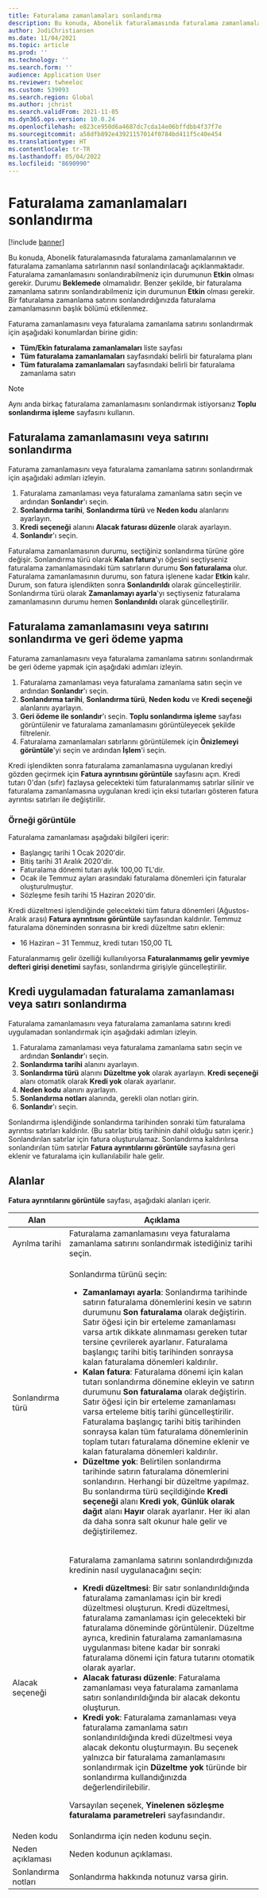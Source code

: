 ```yaml
---
title: Faturalama zamanlamaları sonlandırma
description: Bu konuda, Abonelik faturalamasında faturalama zamanlamalarının ve faturalama zamanlama satırlarının nasıl sonlandırılacağı açıklanmaktadır.
author: JodiChristiansen
ms.date: 11/04/2021
ms.topic: article
ms.prod: ''
ms.technology: ''
ms.search.form: ''
audience: Application User
ms.reviewer: twheeloc
ms.custom: 539093
ms.search.region: Global
ms.author: jchrist
ms.search.validFrom: 2021-11-05
ms.dyn365.ops.version: 10.0.24
ms.openlocfilehash: e823ce950d6a4687dc7cda14e06bffdbb4f37f7e
ms.sourcegitcommit: a58dfb892e43921157014f0784bd411f5c40e454
ms.translationtype: HT
ms.contentlocale: tr-TR
ms.lasthandoff: 05/04/2022
ms.locfileid: "8690990"
---
```

# <a name="terminate-billing-schedules"></a>Faturalama zamanlamaları sonlandırma

[!include [banner](../includes/banner.md)]

Bu konuda, Abonelik faturalamasında faturalama zamanlamalarının ve faturalama zamanlama satırlarının nasıl sonlandırılacağı açıklanmaktadır. Faturalama zamanlamasını sonlandırabilmeniz için durumunun **Etkin** olması gerekir. Durumu **Beklemede** olmamalıdır. Benzer şekilde, bir faturalama zamanlama satırını sonlandırabilmeniz için durumunun **Etkin** olması gerekir. Bir faturalama zamanlama satırını sonlandırdığınızda faturalama zamanlamasının başlık bölümü etkilenmez.

Faturama zamanlamasını veya faturalama zamanlama satırını sonlandırmak için aşağıdaki konumlardan birine gidin:

- **Tüm/Ekin faturalama zamanlamaları** liste sayfası
- **Tüm faturalama zamanlamaları** sayfasındaki belirli bir faturalama planı
- **Tüm faturalama zamanlamaları** sayfasındaki belirli bir faturalama zamanlama satırı

> [!NOTE]
> Aynı anda birkaç faturalama zamanlamasını sonlandırmak istiyorsanız **Toplu sonlandırma işleme** sayfasını kullanın.

## <a name="terminate-a-billing-schedule-or-line"></a>Faturalama zamanlamasını veya satırını sonlandırma

Faturama zamanlamasını veya faturalama zamanlama satırını sonlandırmak için aşağıdaki adımları izleyin.

1. Faturalama zamanlaması veya faturalama zamanlama satırı seçin ve ardından **Sonlandır**'ı seçin. 
2. **Sonlandırma tarihi**, **Sonlandırma türü** ve **Neden kodu** alanlarını ayarlayın.
3. **Kredi seçeneği** alanını **Alacak faturası düzenle** olarak ayarlayın.
4. **Sonlandır**'ı seçin.

Faturalama zamanlamasının durumu, seçtiğiniz sonlandırma türüne göre değişir. Sonlandırma türü olarak **Kalan fatura**'yı öğesini seçtiyseniz faturalama zamanlamasındaki tüm satırların durumu **Son faturalama** olur. Faturalama zamanlamasının durumu, son fatura işlenene kadar **Etkin** kalır. Durum, son fatura işlendikten sonra **Sonlandırıldı** olarak güncelleştirilir. Sonlandırma türü olarak **Zamanlamayı ayarla**'yı seçtiyseniz faturalama zamanlamasının durumu hemen **Sonlandırıldı** olarak güncelleştirilir.

## <a name="terminate-a-billing-schedule-or-line-and-apply-a-refund"></a>Faturalama zamanlamasını veya satırını sonlandırma ve geri ödeme yapma

Faturama zamanlamasını veya faturalama zamanlama satırını sonlandırmak be geri ödeme yapmak için aşağıdaki adımları izleyin.

1. Faturalama zamanlaması veya faturalama zamanlama satırı seçin ve ardından **Sonlandır**'ı seçin.
2. **Sonlandırma tarihi**, **Sonlandırma türü**, **Neden kodu** ve **Kredi seçeneği** alanlarını ayarlayın.
3. **Geri ödeme ile sonlandır**'ı seçin. **Toplu sonlandırma işleme** sayfası görüntülenir ve faturalama zamanlamasını görüntüleyecek şekilde filtrelenir.
4. Faturalama zamanlamaları satırlarını görüntülemek için **Önizlemeyi görüntüle**'yi seçin ve ardından **İşlem**'i seçin.

Kredi işlendikten sonra faturalama zamanlamasına uygulanan krediyi gözden geçirmek için **Fatura ayrıntısını görüntüle** sayfasını açın. Kredi tutarı 0'dan (sıfır) fazlaysa gelecekteki tüm faturalanmamış satırlar silinir ve faturalama zamanlamasına uygulanan kredi için eksi tutarları gösteren fatura ayrıntısı satırları ile değiştirilir.

### <a name="view-example"></a>Örneği görüntüle

Faturalama zamanlaması aşağıdaki bilgileri içerir:

- Başlangıç tarihi 1 Ocak 2020'dir.
- Bitiş tarihi 31 Aralık 2020'dir.
- Faturalama dönemi tutarı aylık 100,00 TL'dir.
- Ocak ile Temmuz ayları arasındaki faturalama dönemleri için faturalar oluşturulmuştur.
- Sözleşme fesih tarihi 15 Haziran 2020'dir.

Kredi düzeltmesi işlendiğinde gelecekteki tüm fatura dönemleri (Ağustos-Aralık arası) **Fatura ayrıntısını görüntüle** sayfasından kaldırılır. Temmuz faturalama döneminden sonrasına bir kredi düzeltme satırı eklenir:

- 16 Haziran – 31 Temmuz, kredi tutarı 150,00 TL

Faturalanmamış gelir özelliği kullanılıyorsa **Faturalanmamış gelir yevmiye defteri girişi denetimi** sayfası, sonlandırma girişiyle güncelleştirilir.

## <a name="terminate-a-billing-schedule-or-line-without-applying-a-credit"></a>Kredi uygulamadan faturalama zamanlaması veya satırı sonlandırma

Faturalama zamanlamasını veya faturalama zamanlama satırını kredi uygulamadan sonlandırmak için aşağıdaki adımları izleyin.

1. Faturalama zamanlaması veya faturalama zamanlama satırı seçin ve ardından **Sonlandır**'ı seçin.
2. **Sonlandırma tarihi** alanını ayarlayın.
3. **Sonlandırma türü** alanını **Düzeltme yok** olarak ayarlayın. **Kredi seçeneği** alanı otomatik olarak **Kredi yok** olarak ayarlanır.
3. **Neden kodu** alanını ayarlayın.
4. **Sonlandırma notları** alanında, gerekli olan notları girin.
5. **Sonlandır**'ı seçin. 

Sonlandırma işlendiğinde sonlandırma tarihinden sonraki tüm faturalama ayrıntısı satırları kaldırılır. (Bu satırlar bitiş tarihinin dahil olduğu satırı içerir.) Sonlandırılan satırlar için fatura oluşturulamaz. Sonlandırma kaldırılırsa sonlandırılan tüm satırlar **Fatura ayrıntılarını görüntüle** sayfasına geri eklenir ve faturalama için kullanılabilir hale gelir.

## <a name="fields"></a>Alanlar

**Fatura ayrıntılarını görüntüle** sayfası, aşağıdaki alanları içerir.

| Alan | Açıklama |
|-------|-------------| 
| Ayrılma tarihi | Faturalama zamanlamasını veya faturalama zamanlama satırını sonlandırmak istediğiniz tarihi seçin. |
| Sonlandırma türü | <p>Sonlandırma türünü seçin:</p><ul><li>**Zamanlamayı ayarla**: Sonlandırma tarihinde satırın faturalama dönemlerini kesin ve satırın durumunu **Son faturalama** olarak değiştirin. Satır öğesi için bir erteleme zamanlaması varsa artık dikkate alınmaması gereken tutar tersine çevrilerek ayarlanır. Faturalama başlangıç tarihi bitiş tarihinden sonraysa kalan faturalama dönemleri kaldırılır.</li><li>**Kalan fatura**: Faturalama dönemi için kalan tutarı sonlandırma dönemine ekleyin ve satırın durumunu **Son faturalama** olarak değiştirin. Satır öğesi için bir erteleme zamanlaması varsa erteleme bitiş tarihi güncelleştirilir. Faturalama başlangıç tarihi bitiş tarihinden sonraysa kalan tüm faturalama dönemlerinin toplam tutarı faturalama dönemine eklenir ve kalan faturalama dönemleri kaldırılır.</li><li>**Düzeltme yok**: Belirtilen sonlandırma tarihinde satırın faturalama dönemlerini sonlandırın. Herhangi bir düzeltme yapılmaz. Bu sonlandırma türü seçildiğinde **Kredi seçeneği** alanı **Kredi yok**, **Günlük olarak dağıt** alanı **Hayır** olarak ayarlanır. Her iki alan da daha sonra salt okunur hale gelir ve değiştirilemez.</li></ul> |
| Alacak seçeneği | <p>Faturalama zamanlama satırını sonlandırdığınızda kredinin nasıl uygulanacağını seçin:</p><ul><li>**Kredi düzeltmesi**: Bir satır sonlandırıldığında faturalama zamanlaması için bir kredi düzeltmesi oluşturun. Kredi düzeltmesi, faturalama zamanlaması için gelecekteki bir faturalama döneminde görüntülenir. Düzeltme ayrıca, kredinin faturalama zamanlamasına uygulanması bitene kadar bir sonraki faturalama dönemi için fatura tutarını otomatik olarak ayarlar.</li><li>**Alacak faturası düzenle**: Faturalama zamanlaması veya faturalama zamanlama satırı sonlandırıldığında bir alacak dekontu oluşturun.</li><li>**Kredi yok**: Faturalama zamanlaması veya faturalama zamanlama satırı sonlandırıldığında kredi düzeltmesi veya alacak dekontu oluşturmayın. Bu seçenek yalnızca bir faturalama zamanlamasını sonlandırmak için **Düzeltme yok** türünde bir sonlandırma kullandığınızda değerlendirilebilir.</li></ul><p>Varsayılan seçenek, **Yinelenen sözleşme faturalama parametreleri** sayfasındandır.</p> |
| Neden kodu | Sonlandırma için neden kodunu seçin. |
| Neden açıklaması | Neden kodunun açıklaması. |
| Sonlandırma notları | Sonlandırma hakkında notunuz varsa girin. |

<!--## Additional information-->
